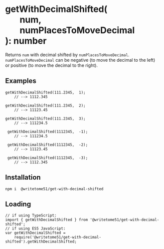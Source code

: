 # getWithDecimalShifted(<br>&nbsp;&nbsp;&nbsp;&nbsp;&nbsp;&nbsp;&nbsp;num,<br>&nbsp;&nbsp;&nbsp;&nbsp;&nbsp;&nbsp;&nbsp;numPlacesToMoveDecimal<br>): number

Returns `num` with decimal shifted by `numPlacesToMoveDecimal`.  
`numPlacesToMoveDecimal` can be negative (to move the decimal to the left)  
or positive (to move the decimal to the right).

## Examples
```
getWithDecimalShifted(111.2345,  1);
    // --> 1112.345

getWithDecimalShifted(111.2345,  2);
    // --> 11123.45

getWithDecimalShifted(111.2345,  3);
    // --> 111234.5
 
 getWithDecimalShifted(1112345,  -1);
    // --> 111234.5
 
 getWithDecimalShifted(1112345,  -2);
    // --> 11123.45
 
 getWithDecimalShifted(1112345,  -3);
    // --> 1112.345
```

## Installation
`npm i  @writetome51/get-with-decimal-shifted`


## Loading
```
// if using TypeScript:
import { getWithDecimalShifted } from '@writetome51/get-with-decimal-shifted'; 
// if using ES5 JavaScript:
var getWithDecimalShifted = 
	require('@writetome51/get-with-decimal-shifted').getWithDecimalShifted;
```